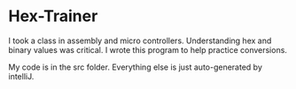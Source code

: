# Hex-Trainer

I took a class in assembly and micro controllers. Understanding hex and binary values was critical. I wrote this program to help practice conversions. 

My code is in the src folder. Everything else is just auto-generated by intelliJ.
